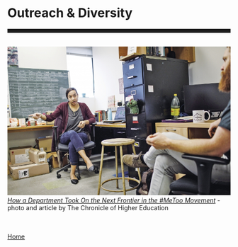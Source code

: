 <body>
		
<div class="container">
<div class="blurb">
<h1>Outreach & Diversity</h1>
<hr style="height:9px;color:#84949B"><br>
	
<img src="/images/chronicle1.jpg">
<a href="https://www.chronicle.com/article/How-a-Department-Took-On-the/245050"><i> How a Department Took On the Next Frontier in the #MeToo Movement</i></a> - photo and article by The Chronicle of Higher Education


<br><br><a href="../">Home</a>
